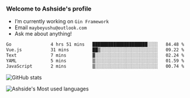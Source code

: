 ### Welcome to Ashside's profile

- I’m currently working on `Gin Framework`
- Email `maybeyushu@outlook.com`
- Ask me about anything!

<!--START_SECTION:waka-->

```txt
Go               4 hrs 51 mins   █████████████████████░░░░   84.48 %
Vue.js           31 mins         ██▒░░░░░░░░░░░░░░░░░░░░░░   09.22 %
Text             7 mins          ▓░░░░░░░░░░░░░░░░░░░░░░░░   02.24 %
YAML             5 mins          ▒░░░░░░░░░░░░░░░░░░░░░░░░   01.59 %
JavaScript       2 mins          ▒░░░░░░░░░░░░░░░░░░░░░░░░   00.74 %
```

<!--END_SECTION:waka-->

![GitHub stats](https://github-readme-stats.vercel.app/api?username=Ashside)

![Ashside's Most used languages](https://github-readme-stats.vercel.app/api/top-langs/?username=Ashside&layout=compact&hide_border=true&langs_count=10)


